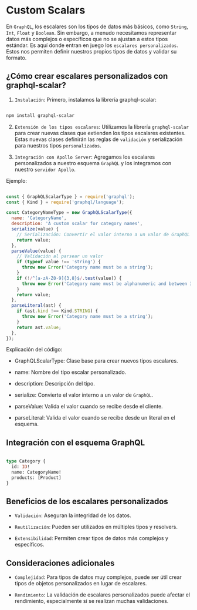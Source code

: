 # Custom Scalars

En `GraphQL`, los escalares son los tipos de datos más básicos, como `String`, `Int`, `Float` y `Boolean`. Sin embargo, a menudo necesitamos representar datos más complejos o específicos que no se ajustan a estos tipos estándar. Es aquí donde entran en juego los `escalares personalizados`. Estos nos permiten definir nuestros propios tipos de datos y validar su formato.

## ¿Cómo crear escalares personalizados con graphql-scalar?

1. `Instalación`: Primero, instalamos la librería graphql-scalar:

```Bash

npm install graphql-scalar
```

2. `Extensión de los tipos escalares`: Utilizamos la librería `graphql-scalar` para crear nuevas clases que extienden los tipos escalares existentes. Estas nuevas clases definirán las reglas de `validación` y serialización para nuestros tipos `personalizados`.

3. `Integración con Apollo Server`: Agregamos los escalares personalizados a nuestro esquema `GraphQL` y los integramos con nuestro `servidor Apollo`.

Ejemplo:

```JavaScript

const { GraphQLScalarType } = require('graphql');
const { Kind } = require('graphql/language');

const CategoryNameType = new GraphQLScalarType({
  name: 'CategoryName',
  description: 'A custom scalar for category names',
  serialize(value) {
    // Serialización: Convertir el valor interno a un valor de GraphQL
    return value;
  },
  parseValue(value) {
    // Validación al parsear un valor
    if (typeof value !== 'string') {
      throw new Error('Category name must be a string');
    }
    if (!/^[a-zA-Z0-9]{3,8}$/.test(value)) {
      throw new Error('Category name must be alphanumeric and between 3 and 8 characters');
    }
    return value;
  },
  parseLiteral(ast) {
    if (ast.kind !== Kind.STRING) {
      throw new Error('Category name must be a string');
    }
    return ast.value;
  },
});
```

Explicación del código:

* GraphQLScalarType: Clase base para crear nuevos tipos escalares.

* name: Nombre del tipo escalar personalizado.

* description: Descripción del tipo.

* serialize: Convierte el valor interno a un valor de `GraphQL`.

* parseValue: Valida el valor cuando se recibe desde el cliente.

* parseLiteral: Valida el valor cuando se recibe desde un literal en el esquema.

## Integración con el esquema GraphQL

```GraphQL

type Category {
  id: ID!
  name: CategoryName!
  products: [Product]
}
```

## Beneficios de los escalares personalizados

* `Validación`: Aseguran la integridad de los datos.

* `Reutilización`: Pueden ser utilizados en múltiples tipos y resolvers.

* `Extensibilidad`: Permiten crear tipos de datos más complejos y específicos.

## Consideraciones adicionales

* `Complejidad`: Para tipos de datos muy complejos, puede ser útil crear tipos de objetos personalizados en lugar de escalares.

* `Rendimiento`: La validación de escalares personalizados puede afectar el rendimiento, especialmente si se realizan muchas validaciones.
